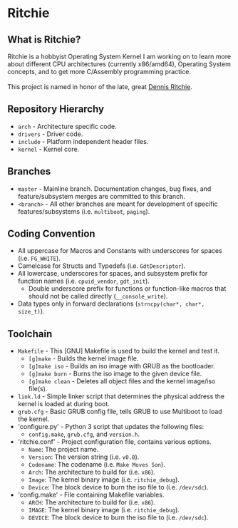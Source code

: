 # Ritchie

## What is Ritchie?
Ritchie is a hobbyist Operating System Kernel I am working on to learn more about different CPU architectures (currently x86/amd64), Operating System concepts, and to get more C/Assembly programming practice.<br/>
<br/>
This project is named in honor of the late, great [Dennis Ritchie][dmr].

## Repository Hierarchy
- `arch` - Architecture specific code.
- `drivers` - Driver code.
- `include` - Platform independent header files.
- `kernel` - Kernel core.

## Branches
- `master` - Mainline branch. Documentation changes, bug fixes, and feature/subsystem merges are committed to this branch.
- `<branch>` - All other branches are meant for development of specific features/subsystems (i.e. `multiboot`, `paging`).

## Coding Convention
- All uppercase for Macros and Constants with underscores for spaces (i.e. `FG_WHITE`).
- Camelcase for Structs and Typedefs (i.e. `GdtDescriptor`).
- All lowercase, underscores for spaces, and subsystem prefix for function names (i.e. `cpuid_vendor`, `gdt_init`).
   - Double underscore prefix for functions or function-like macros that should not be called directly (`__console_write`).
- Data types only in forward declarations (`strncpy(char*, char*, size_t)`).

## Toolchain
- `Makefile` - This [GNU] Makefile is used to build the kernel and test it.
  - `[g]make` - Builds the kernel image file.
  - `[g]make iso` - Builds an iso image with GRUB as the bootloader.
  - `[g]make burn` - Burns the iso image to the given device file.
  - `[g]make clean` - Deletes all object files and the kernel image/iso file(s).
- `link.ld` - Simple linker script that determines the physical address the kernel is loaded at during boot.
- `grub.cfg` - Basic GRUB config file, tells GRUB to use Multiboot to load the kernel.
- 'configure.py' - Python 3 script that updates the following files:
  - `config.make`, `grub.cfg`, and `version.h`.
- 'ritchie.conf' - Project configuration file, contains various options.
  - `Name`: The project name.
  - `Version`: The version string (i.e. `v0.0`).
  - `Codename`: The codename (i.e. `Make Moves Son`).
  - `Arch`: The architecture to build for (i.e. `x86`).
  - `Image`: The kernel binary image (i.e. `ritchie_debug`).
  - `Device`: The block device to burn the iso file to (i.e. `/dev/sdc`).
- 'config.make' - File containing Makefile variables.
  - `ARCH`: The architecture to build for (i.e. `x86`).
  - `IMAGE`: The kernel binary image (i.e. `ritchie_debug`).
  - `DEVICE`: The block device to burn the iso file to (i.e. `/dev/sdc`).

[dmr]: http://en.wikipedia.org/wiki/Dennis_Ritchie
